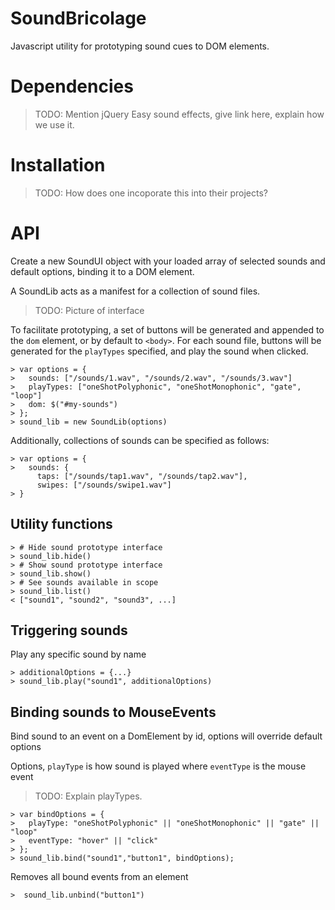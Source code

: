 # SoundBricolage
Javascript utility for prototyping sound cues to DOM elements.

# Dependencies
> TODO: Mention jQuery Easy sound effects, give link here, explain how we use it.

# Installation
> TODO: How does one incoporate this into their projects?

# API

Create a new SoundUI object with your loaded array of selected sounds and default options, binding it to a DOM element.

A SoundLib acts as a manifest for a collection of sound files. 
> TODO: Picture of interface

To facilitate prototyping, a set of buttons will be generated and appended to the `dom` element, or by default to `<body>`. For each sound file, buttons will be generated for the `playTypes` specified, and play the sound when clicked.
~~~
> var options = {
>   sounds: ["/sounds/1.wav", "/sounds/2.wav", "/sounds/3.wav"]
> 	playTypes: ["oneShotPolyphonic", "oneShotMonophonic", "gate", "loop"]
>   dom: $("#my-sounds")
> };
> sound_lib = new SoundLib(options)
~~~
Additionally, collections of sounds can be specified as follows: 
~~~
> var options = {
>   sounds: { 
      taps: ["/sounds/tap1.wav", "/sounds/tap2.wav"],
      swipes: ["/sounds/swipe1.wav"]
> }
~~~

## Utility functions
~~~
> # Hide sound prototype interface
> sound_lib.hide()
> # Show sound prototype interface
> sound_lib.show()
> # See sounds available in scope
> sound_lib.list()
< ["sound1", "sound2", "sound3", ...] 
~~~

## Triggering sounds
Play any specific sound by name

~~~
> additionalOptions = {...}
> sound_lib.play("sound1", additionalOptions)
~~~
## Binding sounds to MouseEvents
Bind sound to an event on a DomElement by id, options will override default options

Options, `playType` is how sound is played where `eventType` is the mouse event
> TODO: Explain playTypes.
~~~
> var bindOptions = {
> 	playType: "oneShotPolyphonic" || "oneShotMonophonic" || "gate" || "loop"
> 	eventType: "hover" || "click"
> };
> sound_lib.bind("sound1","button1", bindOptions);
~~~

Removes all bound events from an element
~~~
>  sound_lib.unbind("button1")
~~~


